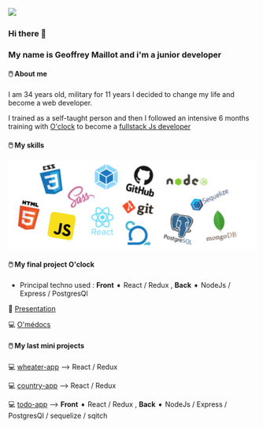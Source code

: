 ![](https://media.giphy.com/media/citBl9yPwnUOs/source.gif)
### Hi there 👋 
### My name is Geoffrey Maillot and i'm a junior developer 

#### &#128433;&#65039; About me 

I am 34 years old, military for 11 years I decided to change my life and become a web developer.

I trained as a self-taught person and then I followed an intensive 6 months training with [O'clock](https://oclock.io/) to become a [fullstack Js developer](https://oclock.io/formations/developpeur-web-fullstack-javascript)



#### &#128433;&#65039; My skills
![Logos](/img/Logos.png)

####  &#128433;&#65039; My final project O'clock
  - Principal techno used : **Front** ➧ React / Redux , **Back** ➧ NodeJs / Express / PostgresQl
  
  🎥 [Presentation](https://youtu.be/XliSnSJouJs?t=3988) 

&#128187; [O'médocs](http://o-medocs.surge.sh/)

####  &#128433;&#65039; My last mini projects

&#128187; [wheater-app](http://jojo-wheater-app.surge.sh/) --> React / Redux

&#128187; [country-app](http://jojo-country-app.surge.sh/)  --> React / Redux

&#128187; [todo-app](https://todo-app.xyz/)  -->  **Front** ➧ React / Redux , **Back** ➧ NodeJs / Express / PostgresQl / sequelize / sqitch
